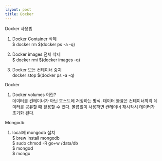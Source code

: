 ```yaml
---
layout: post
title: Docker
---
```


Docker 사용법  
1. Docker Container 삭제  
  $ docker rm $(docker ps -a -q)  
  
2. Docker images 전체 삭제  
  $ docker rmi $(docker images -q)  

3. Docker 모든 컨테이너 중지  
  docker stop $(docker ps -a -q)  


Docker  
1. Docker volumes 이란?   
  데이터를 컨테이너가 아닌 호스트에 저장하는 방식. 데이터 볼륨은 컨테이너끼리 데이터를 공유할 때 활용할 수 있다. 볼륨없이 사용하면 컨테이너 재시작시 데이터가 초기화 된다.  
  
Mongodb
1. local에 mongodb 설치  
  $ brew install mongodb  
  $ sudo chmod -R go+w /data/db  
  $ mongod  
  $ mongo  
  
